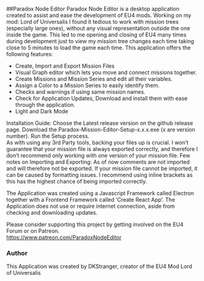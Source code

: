 ##Paradox Node Editor
Paradox Node Editor is a desktop application created to assist and ease the development of EU4 mods. Working on my mod: Lord of Universalis I found it tedious to work with mission trees (especially large ones), without any visual representation outside the one inside the game. This led to me opening and closing of EU4 many times during development just to view my mission tree changes each time taking close to 5 minutes to load the game each time. This application offers the following features:<br />
- Create, Import and Export Mission Files
- Visual Graph editor which lets you move and connect missions together.
- Create Missions and Mission Series and edit all their variables.
- Assign a Color to a Mission Series to easily identify them.
- Checks and warnings if using same mission names.
- Check for Application Updates, Download and install them with ease through the application.
- Light and Dark Mode

Installation Guide:
Choose the Latest release version on the github release page.
Download the Paradox-Mission-Editor-Setup-x.x.x.exe (x are version number).
Run the Setup process.<br />
As with using any 3rd Party tools, backing your files up is crucial. I won’t guarantee that your mission file is always exported correctly, and therefore I don’t recommend only working with one version of your mission file.
Few notes on Importing and Exporting:
As of now comments are not imported and will therefore not be exported.
If your mission file cannot be imported, it can be caused by formatting issues. I recommend using inline brackets as this has the highest chance of being imported correctly.<br />

The Application was created using a Javascript Framework called Electron together with a Frontend Framework called ‘Create React App’. The Application does not use or require internet connection, aside from checking and downloading updates.<br />

Please consider supporting this project by getting involved on the EU4 Forum or on Patreon.<br />
https://www.patreon.com/ParadoxNodeEditor

### Author
This Application was created by DKStranger, creator of the EU4 Mod Lord of Universalis